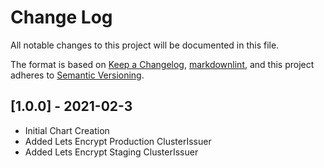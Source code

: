 # Change Log

All notable changes to this project will be documented in this file.

The format is based on [Keep a Changelog](https://keepachangelog.com/en/1.0.0/),
[markdownlint](https://dlaa.me/markdownlint/),
and this project adheres to [Semantic Versioning](https://semver.org/spec/v2.0.0.html).


## [1.0.0] - 2021-02-3

- Initial Chart Creation
- Added Lets Encrypt Production ClusterIssuer
- Added Lets Encrypt Staging ClusterIssuer
